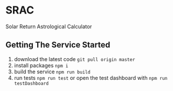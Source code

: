 # SRAC
Solar Return Astrological Calculator

## Getting The Service Started
1. download the latest code `git pull origin master`
2. install packages `npm i`
3. build the service `npm run build`
4. run tests `npm run test` or open the test dashboard with `npm run testDashboard` 
